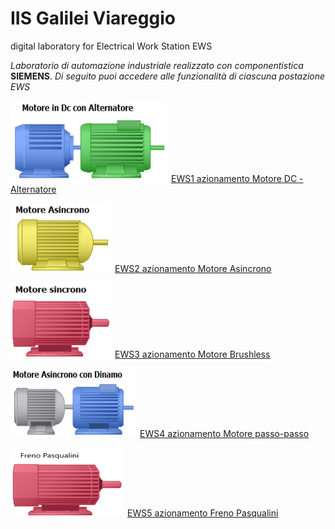 # IIS Galilei Viareggio
digital laboratory for Electrical Work Station EWS

*Laboratorio di automazione industriale realizzato con componentistica* **SIEMENS**.
*Di seguito puoi accedere alle funzionalità di ciascuna postazione EWS*

<img src="image/acdcmachine.png" width="250" height="130">&ensp;[EWS1 azionamento Motore DC - Alternatore](/ews1.md)

<img src="image/asincrono.png" width="160" height="110">&ensp;[EWS2 azionamento Motore Asincrono](/ews2.md)

<img src="image/sincrono.png" width="160" height="120">&ensp;[EWS3 azionamento Motore Brushless](/ews3.md)

<img src="image/acdcmotor.png" width="200" height="110">&ensp;[EWS4 azionamento Motore passo-passo](/ews4.md)

<img src="image/pasqualini.png" width="180" height="110">&ensp;[EWS5 azionamento Freno Pasqualini](/ews5.md)


